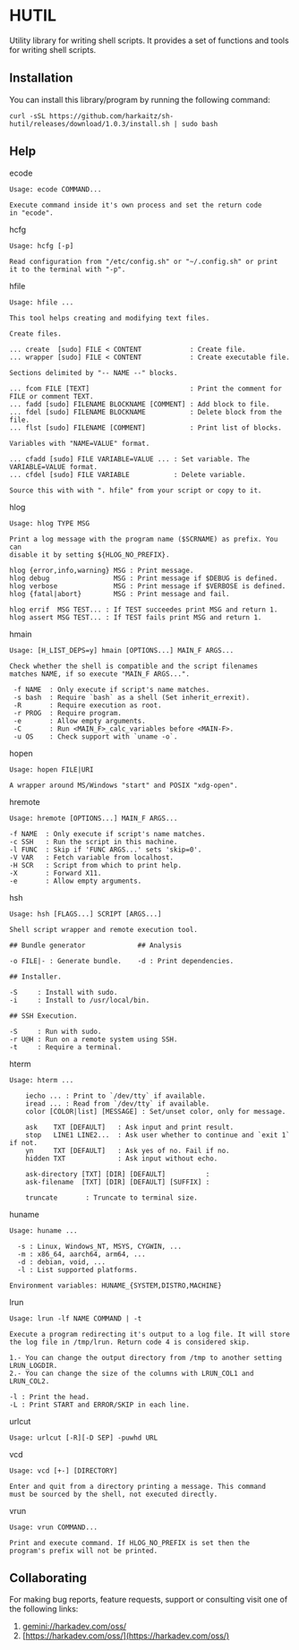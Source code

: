 HUTIL
=====

Utility library for writing shell scripts. It provides a set of
functions and tools for writing shell scripts.

## Installation

You can install this library/program by running the following command:

    curl -sSL https://github.com/harkaitz/sh-hutil/releases/download/1.0.3/install.sh | sudo bash

## Help

ecode

    Usage: ecode COMMAND...
    
    Execute command inside it's own process and set the return code
    in "ecode".

hcfg

    Usage: hcfg [-p]
    
    Read configuration from "/etc/config.sh" or "~/.config.sh" or print
    it to the terminal with "-p". 

hfile

    Usage: hfile ...
    
    This tool helps creating and modifying text files.
    
    Create files.
    
    ... create  [sudo] FILE < CONTENT            : Create file.
    ... wrapper [sudo] FILE < CONTENT            : Create executable file.
    
    Sections delimited by "-- NAME --" blocks.
    
    ... fcom FILE [TEXT]                         : Print the comment for FILE or comment TEXT.
    ... fadd [sudo] FILENAME BLOCKNAME [COMMENT] : Add block to file.
    ... fdel [sudo] FILENAME BLOCKNAME           : Delete block from the file.
    ... flst [sudo] FILENAME [COMMENT]           : Print list of blocks.
    
    Variables with "NAME=VALUE" format.
    
    ... cfadd [sudo] FILE VARIABLE=VALUE ... : Set variable. The VARIABLE=VALUE format.
    ... cfdel [sudo] FILE VARIABLE           : Delete variable.
    
    Source this with with ". hfile" from your script or copy to it.

hlog

    Usage: hlog TYPE MSG
    
    Print a log message with the program name ($SCRNAME) as prefix. You can
    disable it by setting ${HLOG_NO_PREFIX}.
         
    hlog {error,info,warning} MSG : Print message.
    hlog debug                MSG : Print message if $DEBUG is defined.
    hlog verbose              MSG : Print message if $VERBOSE is defined.
    hlog {fatal|abort}        MSG : Print message and fail.
    
    hlog errif  MSG TEST... : If TEST succeedes print MSG and return 1.
    hlog assert MSG TEST... : If TEST fails print MSG and return 1.

hmain

    Usage: [H_LIST_DEPS=y] hmain [OPTIONS...] MAIN_F ARGS...
    
    Check whether the shell is compatible and the script filenames
    matches NAME, if so execute "MAIN_F ARGS...".
    
     -f NAME  : Only execute if script's name matches.
     -s bash  : Require `bash` as a shell (Set inherit_errexit).
     -R       : Require execution as root.
     -r PROG  : Require program.
     -e       : Allow empty arguments.
     -C       : Run <MAIN_F>_calc_variables before <MAIN-F>.
     -u OS    : Check support with `uname -o`.

hopen

    Usage: hopen FILE|URI
    
    A wrapper around MS/Windows "start" and POSIX "xdg-open".

hremote

    Usage: hremote [OPTIONS...] MAIN_F ARGS...
    
    -f NAME  : Only execute if script's name matches.
    -c SSH   : Run the script in this machine.
    -l FUNC  : Skip if 'FUNC ARGS...' sets 'skip=0'.
    -V VAR   : Fetch variable from localhost.
    -H SCR   : Script from which to print help.
    -X       : Forward X11.
    -e       : Allow empty arguments.

hsh

    Usage: hsh [FLAGS...] SCRIPT [ARGS...]
    
    Shell script wrapper and remote execution tool.
    
    ## Bundle generator             ## Analysis
                                    
    -o FILE|- : Generate bundle.    -d : Print dependencies.
    
    ## Installer.
    
    -S     : Install with sudo.
    -i     : Install to /usr/local/bin.
    
    ## SSH Execution.
    
    -S     : Run with sudo.
    -r U@H : Run on a remote system using SSH.
    -t     : Require a terminal.

hterm

    Usage: hterm ...
    
        iecho ... : Print to `/dev/tty` if available.
        iread ... : Read from `/dev/tty` if available.
        color [COLOR|list] [MESSAGE] : Set/unset color, only for message.
    
        ask    TXT [DEFAULT]   : Ask input and print result.
        stop   LINE1 LINE2...  : Ask user whether to continue and `exit 1` if not.
        yn     TXT [DEFAULT]   : Ask yes of no. Fail if no.
        hidden TXT             : Ask input without echo.
    
        ask-directory [TXT] [DIR] [DEFAULT]          :
        ask-filename  [TXT] [DIR] [DEFAULT] [SUFFIX] :
    
        truncate       : Truncate to terminal size.

huname

    Usage: huname ...
    
      -s : Linux, Windows_NT, MSYS, CYGWIN, ...
      -m : x86_64, aarch64, arm64, ...
      -d : debian, void, ...
      -l : List supported platforms.
    
    Environment variables: HUNAME_{SYSTEM,DISTRO,MACHINE}

lrun

    Usage: lrun -lf NAME COMMAND | -t
    
    Execute a program redirecting it's output to a log file. It will store
    the log file in /tmp/lrun. Return code 4 is considered skip.
    
    1.- You can change the output directory from /tmp to another setting LRUN_LOGDIR.
    2.- You can change the size of the columns with LRUN_COL1 and LRUN_COL2.
    
    -l : Print the head.
    -L : Print START and ERROR/SKIP in each line.

urlcut

    Usage: urlcut [-R][-D SEP] -puwhd URL

vcd

    Usage: vcd [+-] [DIRECTORY]
    
    Enter and quit from a directory printing a message. This command
    must be sourced by the shell, not executed directly.

vrun

    Usage: vrun COMMAND...
    
    Print and execute command. If HLOG_NO_PREFIX is set then the
    program's prefix will not be printed.

## Collaborating

For making bug reports, feature requests, support or consulting visit
one of the following links:

1. [gemini://harkadev.com/oss/](gemini://harkadev.com/oss/)
2. [https://harkadev.com/oss/](https://harkadev.com/oss/)
